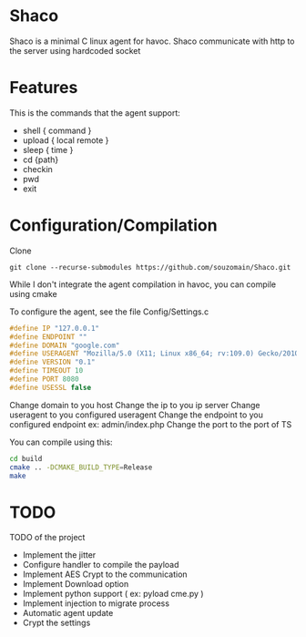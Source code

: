 # Shaco

Shaco is a minimal C linux agent for havoc. 
Shaco communicate with http to the server using hardcoded socket

# Features

This is the commands that the agent support:

- shell { command }
- upload { local remote }
- sleep { time }
- cd {path}
- checkin
- pwd
- exit

# Configuration/Compilation

Clone

```
git clone --recurse-submodules https://github.com/souzomain/Shaco.git
```

While I don't integrate the agent compilation in havoc, you can compile using cmake

To configure the agent, see the file Config/Settings.c

```c
#define IP "127.0.0.1"
#define ENDPOINT ""
#define DOMAIN "google.com"
#define USERAGENT "Mozilla/5.0 (X11; Linux x86_64; rv:109.0) Gecko/20100101 Firefox/112.0"
#define VERSION "0.1"
#define TIMEOUT 10
#define PORT 8080
#define USESSL false
```

Change domain to you host
Change the ip to you ip server
Change useragent to you configured useragent
Change the endpoint to you configured endpoint ex: admin/index.php
Change the port to the port of TS

You can compile using this:

```sh
cd build
cmake .. -DCMAKE_BUILD_TYPE=Release
make
```

# TODO

TODO of the project

- Implement the jitter
- Configure handler to compile the payload
- Implement AES Crypt to the communication
- Implement Download option
- Implement python support ( ex: pyload cme.py <args> )
- Implement injection to migrate process
- Automatic agent update
- Crypt the settings
